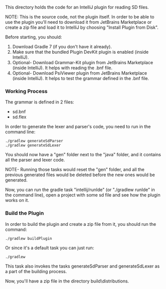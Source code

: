 <!-- Copyright Yahoo. Licensed under the terms of the Apache 2.0 license. See LICENSE in the project root. -->
This directory holds the code for an IntelliJ plugin for reading SD files.

NOTE: This is the source code, not the plugin itself. In order to be able to use the plugin you'll need to download it 
from JetBrains Marketplace or create a zip file and load it to IntelliJ by choosing "Install Plugin from Disk".

Before starting, you should:
1. Download Gradle 7 (if you don't have it already). 
2. Make sure that the bundled Plugin DevKit plugin is enabled (inside IntelliJ). 
3. Optional- Download Grammar-Kit plugin from JetBrains Marketplace (inside IntelliJ). It helps with reading the .bnf file.
4. Optional- Download PsiViewer plugin from JetBrains Marketplace (inside IntelliJ). It helps to test the grammar defined
in the .bnf file.

### Working Process
The grammar is defined in 2 files:
- sd.bnf
- sd.flex

In order to generate the lexer and parser's code, you need to run in the command line:

    ./gradlew generateSdParser
    ./gradlew generateSdLexer

You should now have a "gen" folder next to the "java" folder, and it contains all the parser and lexer code.

NOTE- Running those tasks would reset the "gen" folder, and all the previous generated files would be deleted before the
new ones would be generated.

Now, you can run the gradle task "intellij/runIde" (or "./gradlew runIde" in the command line), open a project with some sd file and see how the plugin works on it.

### Build the Plugin
In order to build the plugin and create a zip file from it, you should run the command:
    
    ./gradlew buildPlugin

Or since it's a default task you can just run:

    ./gradlew

This task also invokes the tasks generateSdParser and generateSdLexer as a part of the building process.

Now, you'll have a zip file in the directory build\distributions.
